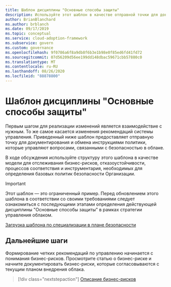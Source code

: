 ```yaml
---
title: Шаблон дисциплины "Основные способы защиты"
description: Используйте этот шаблон в качестве отправной точки для документирования и обмена инструкциями политики, которые управляют вопросами, связанными с безопасностью в облаке.
author: BrianBlanchard
ms.author: brblanch
ms.date: 09/17/2019
ms.topic: conceptual
ms.service: cloud-adoption-framework
ms.subservice: govern
ms.custom: governance
ms.openlocfilehash: 9f0786a6f8a9db8f6b3e1b98e0f85ed6fd41fd72
ms.sourcegitcommit: 07d56209d56ee199dd148dbac59671cbb57880c0
ms.translationtype: MT
ms.contentlocale: ru-RU
ms.lasthandoff: 08/26/2020
ms.locfileid: "88878800"
---
```

# <a name="security-baseline-discipline-template"></a>Шаблон дисциплины "Основные способы защиты"

Первым шагом для реализации изменений является взаимодействие с нужным. То же самое касается изменения рекомендаций системы управления. Приведенный ниже шаблон предоставляет отправную точку для документирования и обмена инструкциями политики, которые управляют вопросами, связанными с безопасностью в облаке.

В ходе обсуждения используйте структуру этого шаблона в качестве модели для отслеживания бизнес-рисков, отказоустойчивости, процессов соответствия и инструментария, необходимых для определения базовых политик безопасности Организации.

> [!IMPORTANT]
> Этот шаблон — это ограниченный пример. Перед обновлением этого шаблона в соответствии со своими требованиями следует ознакомиться с последующими этапами определения действующей дисциплины "Основные способы защиты" в рамках стратегии управления облаком.

[Загрузка шаблона по специализации в плане безопасности](https://raw.githubusercontent.com/microsoft/CloudAdoptionFramework/master/govern/security-baseline-discipline-template.docx)

## <a name="next-steps"></a>Дальнейшие шаги

Формирование четких рекомендаций по управлению начинается с понимания бизнес-рисков. Просмотрите статью о бизнес-риске и начните документировать бизнес-риски, которые согласовываются с текущим планом внедрения облака.

> [!div class="nextstepaction"]
> [Описание бизнес-рисков](./business-risks.md)
